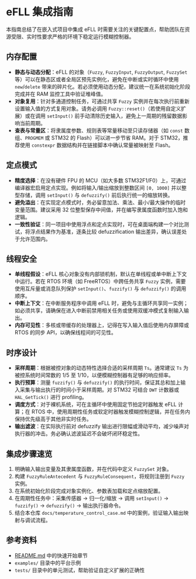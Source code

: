 # eFLL 集成指南

本指南总结了在嵌入式项目中集成 eFLL 时需要关注的关键配置点，帮助团队在资源受限、实时性要求严格的环境下稳定运行模糊控制器。

## 内存配置

- **静态与动态分配**：eFLL 的对象（`Fuzzy`, `FuzzyInput`, `FuzzyOutput`, `FuzzySet` 等）可以在静态区或者全局区预先实例化，避免在中断或实时循环中使用 `new`/`delete` 带来的碎片化。若必须使用动态分配，建议统一在系统初始化阶段完成并在 RAM 监控工具中验证堆峰值。
- **对象复用**：针对多通道控制任务，可通过共享 `Fuzzy` 实例并在每次执行前重新设置输入值的方式复用对象。请务必调用 `Fuzzy::reset()`（若使用自定义扩展）或在调用 `setInput()` 前手动清除历史输入，避免上一周期的残留数据影响当前周期。
- **查表与常量区**：将隶属度参数、规则表等常量移动至只读存储器（如 `const` 数组、`PROGMEM` 或 STM32 的 Flash）可以进一步节省 RAM。对于 STM32，推荐使用 `constexpr` 数据结构并在链接脚本中确认常量被映射至 Flash。

## 定点模式

- **精度选择**：在没有硬件 FPU 的 MCU（如大多数 STM32F1/F0）上，可通过编译器宏启用定点实现。例如将输入/输出缩放到整数区间 `[0, 1000]` 并以整型存储，调用 `setInput()` 与 `defuzzify()` 前后执行统一的缩放转换。
- **避免溢出**：在实现定点模式时，务必留意加法、乘法、最小/最大操作的临时变量范围。建议采用 32 位整型保存中间值，并在编写隶属度函数时加入饱和逻辑。
- **一致性验证**：同一项目中使用浮点和定点实现时，可在桌面端构建一个对比测试，将浮点结果作为基准，逐条比较 defuzzification 输出差异，确认误差处于允许范围内。

## 线程安全

- **单线程假设**：eFLL 核心对象没有内部锁机制，默认在单线程或单中断上下文中运行。若在 RTOS 环境（如 FreeRTOS）中跨任务共享 `Fuzzy` 实例，需要使用互斥量或消息队列保护 `setInput()`、`fuzzify()` 与 `defuzzify()` 的调用顺序。
- **中断上下文**：在中断服务程序中调用 eFLL 时，避免与主循环共享同一实例；如必须共享，请确保在进入中断前禁用相关任务或使用双缓冲模式复制输入输出。
- **内存可见性**：多核或带缓存的处理器上，记得在写入输入值后使用内存屏障或 RTOS 的同步 API，以确保线程间的可见性。

## 时序设计

- **采样周期**：根据被控对象的动态特性选择合适的采样周期 `Ts`。通常建议 `Ts` 为被控系统时间常数的 1/5 至 1/10，以便模糊控制器有足够的响应频率。
- **执行预算**：测量 `fuzzify()` 与 `defuzzify()` 的执行时间，保证其总和加上输入采集与输出执行的时间小于采样周期。对 STM32 可结合 `DWT` 计数器或 `HAL_GetTick()` 进行 profiling。
- **调度方式**：对于裸机系统，可在主循环中使用固定节拍定时器触发 eFLL 计算；在 RTOS 中，使用周期性任务或软定时器触发模糊控制逻辑，并在任务内保持优先级高于其他非实时任务。
- **输出滤波**：在实际执行前对 defuzzify 输出进行限幅或滑动平均，减少噪声对执行器的冲击。务必确认滤波延迟不会破坏闭环稳定性。

## 集成步骤速览

1. 明确输入输出变量及其隶属度函数，并在代码中定义 `FuzzySet` 对象。
2. 构建 `FuzzyRuleAntecedent` 与 `FuzzyRuleConsequent`，将规则注册到 `Fuzzy` 实例。
3. 在系统初始化阶段完成对象实例化、参数表加载和定点缩放配置。
4. 在周期性任务中：采集传感器 → 归一化/缩放 → 调用 `setInput()` → `fuzzify()` → `defuzzify()` → 输出执行器命令。
5. 结合本仓库 `docs/temperature_control_case.md` 中的案例，验证输入输出映射与调试流程。

## 参考资料

- [README.md](../README.md) 中的快速开始章节
- `examples/` 目录中的平台示例
- `tests/` 目录中的单元测试，帮助验证自定义扩展的正确性
